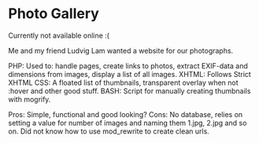 Photo Gallery
=============

Currently not available online :(

Me and my friend Ludvig Lam wanted a website for our photographs.

PHP: Used to: handle pages, create links to photos, extract EXIF-data and dimensions from images, display a list of all images.
XHTML: Follows Strict XHTML
CSS: A floated list of thumbnails, transparent overlay when not :hover and other good stuff.
BASH: Script for manually creating thumbnails with mogrify.

Pros: Simple, functional and good looking?
Cons: No database, relies on setting a value for number of images and naming them 1.jpg, 2.jpg and so on. Did not know how to use mod_rewrite to create clean urls.
